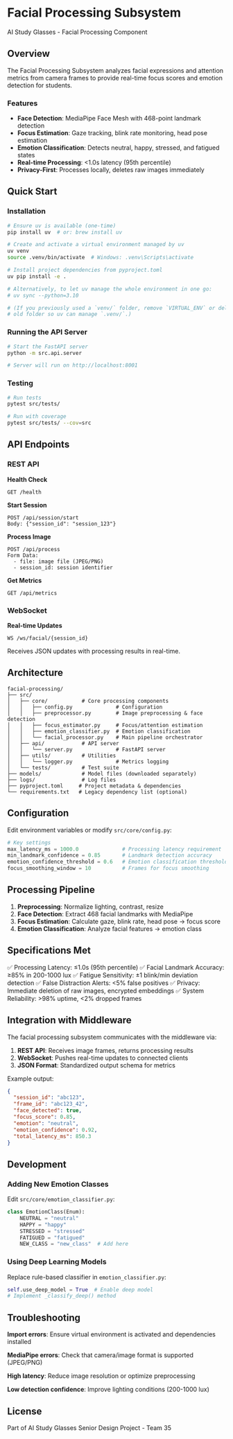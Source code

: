 # Facial Processing Subsystem

AI Study Glasses - Facial Processing Component

## Overview

The Facial Processing Subsystem analyzes facial expressions and attention metrics from camera frames to provide real-time focus scores and emotion detection for students.

### Features

- **Face Detection**: MediaPipe Face Mesh with 468-point landmark detection
- **Focus Estimation**: Gaze tracking, blink rate monitoring, head pose estimation
- **Emotion Classification**: Detects neutral, happy, stressed, and fatigued states
- **Real-time Processing**: <1.0s latency (95th percentile)
- **Privacy-First**: Processes locally, deletes raw images immediately

## Quick Start

### Installation

```bash
# Ensure uv is available (one-time)
pip install uv  # or: brew install uv

# Create and activate a virtual environment managed by uv
uv venv
source .venv/bin/activate  # Windows: .venv\Scripts\activate

# Install project dependencies from pyproject.toml
uv pip install -e .

# Alternatively, to let uv manage the whole environment in one go:
# uv sync --python=3.10

# (If you previously used a `venv/` folder, remove `VIRTUAL_ENV` or delete the
# old folder so uv can manage `.venv/`.)
```

### Running the API Server

```bash
# Start the FastAPI server
python -m src.api.server

# Server will run on http://localhost:8001
```

### Testing

```bash
# Run tests
pytest src/tests/

# Run with coverage
pytest src/tests/ --cov=src
```

## API Endpoints

### REST API

**Health Check**
```
GET /health
```

**Start Session**
```
POST /api/session/start
Body: {"session_id": "session_123"}
```

**Process Image**
```
POST /api/process
Form Data:
  - file: image file (JPEG/PNG)
  - session_id: session identifier
```

**Get Metrics**
```
GET /api/metrics
```

### WebSocket

**Real-time Updates**
```
WS /ws/facial/{session_id}
```

Receives JSON updates with processing results in real-time.

## Architecture

```
facial-processing/
├── src/
│   ├── core/           # Core processing components
│   │   ├── config.py              # Configuration
│   │   ├── preprocessor.py        # Image preprocessing & face detection
│   │   ├── focus_estimator.py     # Focus/attention estimation
│   │   ├── emotion_classifier.py  # Emotion classification
│   │   └── facial_processor.py    # Main pipeline orchestrator
│   ├── api/            # API server
│   │   └── server.py              # FastAPI server
│   ├── utils/          # Utilities
│   │   └── logger.py              # Metrics logging
│   └── tests/          # Test suite
├── models/             # Model files (downloaded separately)
├── logs/               # Log files
├── pyproject.toml     # Project metadata & dependencies
└── requirements.txt   # Legacy dependency list (optional)
```

## Configuration

Edit environment variables or modify `src/core/config.py`:

```python
# Key settings
max_latency_ms = 1000.0              # Processing latency requirement
min_landmark_confidence = 0.85       # Landmark detection accuracy
emotion_confidence_threshold = 0.6   # Emotion classification threshold
focus_smoothing_window = 10          # Frames for focus smoothing
```

## Processing Pipeline

1. **Preprocessing**: Normalize lighting, contrast, resize
2. **Face Detection**: Extract 468 facial landmarks with MediaPipe
3. **Focus Estimation**: Calculate gaze, blink rate, head pose → focus score
4. **Emotion Classification**: Analyze facial features → emotion class

## Specifications Met

✅ Processing Latency: ≤1.0s (95th percentile)
✅ Facial Landmark Accuracy: ≥85% in 200-1000 lux
✅ Fatigue Sensitivity: ±1 blink/min deviation detection
✅ False Distraction Alerts: <5% false positives
✅ Privacy: Immediate deletion of raw images, encrypted embeddings
✅ System Reliability: >98% uptime, <2% dropped frames

## Integration with Middleware

The facial processing subsystem communicates with the middleware via:

1. **REST API**: Receives image frames, returns processing results
2. **WebSocket**: Pushes real-time updates to connected clients
3. **JSON Format**: Standardized output schema for metrics

Example output:
```json
{
  "session_id": "abc123",
  "frame_id": "abc123_42",
  "face_detected": true,
  "focus_score": 0.85,
  "emotion": "neutral",
  "emotion_confidence": 0.92,
  "total_latency_ms": 850.3
}
```

## Development

### Adding New Emotion Classes

Edit `src/core/emotion_classifier.py`:

```python
class EmotionClass(Enum):
    NEUTRAL = "neutral"
    HAPPY = "happy"
    STRESSED = "stressed"
    FATIGUED = "fatigued"
    NEW_CLASS = "new_class"  # Add here
```

### Using Deep Learning Models

Replace rule-based classifier in `emotion_classifier.py`:

```python
self.use_deep_model = True  # Enable deep model
# Implement _classify_deep() method
```

## Troubleshooting

**Import errors**: Ensure virtual environment is activated and dependencies installed

**MediaPipe errors**: Check that camera/image format is supported (JPEG/PNG)

**High latency**: Reduce image resolution or optimize preprocessing

**Low detection confidence**: Improve lighting conditions (200-1000 lux)

## License

Part of AI Study Glasses Senior Design Project - Team 35
